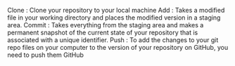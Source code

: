Clone : Clone your repository to your local machine
Add : Takes a modified file in your working directory and places the modified version in a staging area.
Commit :  Takes everything from the staging area and makes a permanent snapshot of the current state of your repository that is associated with a unique identifier.
Push : To add the changes to your git repo files on your computer to the version of your repository on GitHub, you need to push them GitHub
